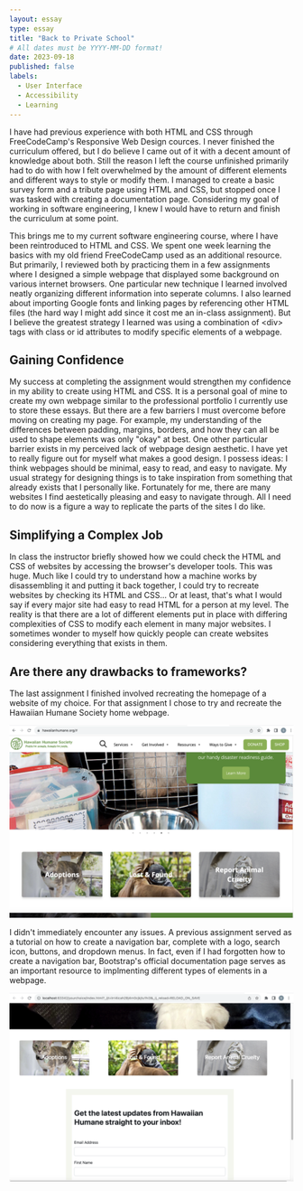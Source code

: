 ```yaml
---
layout: essay
type: essay
title: "Back to Private School"
# All dates must be YYYY-MM-DD format!
date: 2023-09-18
published: false
labels:
  - User Interface
  - Accessibility
  - Learning
---
```


I have had previous experience with both HTML and CSS through FreeCodeCamp's Responsive Web Design cources. I never finished the curriculum offered, but I do believe I came out of it with a decent amount of knowledge about both. Still the reason I left the course unfinished primarily had to do with how I felt overwhelmed by the amount of different elements and different ways to style or modify them. I managed to create a basic survey form and a tribute page using HTML and CSS, but stopped once I was tasked with creating a documentation page. Considering my goal of working in software engineering, I knew I would have to return and finish the curriculum at some point.

This brings me to my current software engineering course, where I have been reintroduced to HTML and CSS. We spent one week learning the basics with my old friend FreeCodeCamp used as an additional resource. But primarily, I reviewed both by practicing them in a few assignments where I designed a simple webpage that displayed some background on various internet browsers. One particular new technique I learned involved neatly organizing different information into seperate columns. I also learned about importing Google fonts and linking pages by referencing other HTML files (the hard way I might add since it cost me an in-class assignment). But I believe the greatest strategy I learned was using a combination of \<div> tags with class or id attributes to modify specific elements of a webpage.

## Gaining Confidence

My success at completing the assignment would strengthen my confidence in my ability to create using HTML and CSS. It is a personal goal of mine to create my own webpage similar to the professional portfolio I currently use to store these essays. But there are a few barriers I must overcome before moving on creating my page. For example, my understanding of the differences between padding, margins, borders, and how they can all be used to shape elements was only "okay" at best. One other particular barrier exists in my perceived lack of webpage design aesthetic. I have yet to really figure out for myself what makes a good design. I possess ideas: I think webpages should be minimal, easy to read, and easy to navigate. My usual strategy for designing things is to take inspiration from something that already exists that I personally like. Fortunately for me, there are many websites I find aestetically pleasing and easy to navigate through. All I need to do now is a figure a way to replicate the parts of the sites I do like.

## Simplifying a Complex Job

In class the instructor briefly showed how we could check the HTML and CSS of websites by accessing the browser's developer tools. This was huge. Much like I could try to understand how a machine works by disassembling it and putting it back together, I could try to recreate websites by checking its HTML and CSS... Or at least, that's what I would say if every major site had easy to read HTML for a person at my level. The reality is that there are a lot of different elements put in place with differing complexities of CSS to modify each element in many major websites. I sometimes wonder to myself how quickly people can create websites considering everything that exists in them.

## Are there any drawbacks to frameworks?

The last assignment I finished involved recreating the homepage of a website of my choice. For that assignment I chose to try and recreate the Hawaiian Humane Society home webpage.

<img class="image-fluid" src="../img/humane-society-screenshot.png">

I didn't immediately encounter any issues. A previous assignment served as a tutorial on how to create a navigation bar, complete with a logo, search icon, buttons, and dropdown menus. In fact, even if I had forgotten how to create a navigation bar, Bootstrap's official documentation page serves as an important resource to implmenting different types of elements in a webpage.

<img class="image-fluid" src="../img/humane-society-bootstrap.png">

